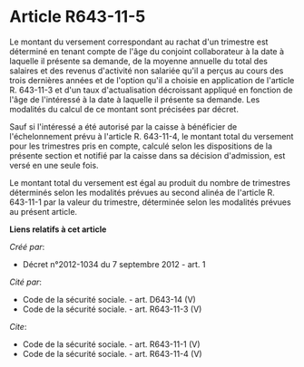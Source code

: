 # Article R643-11-5

Le montant du versement correspondant au rachat d'un trimestre est déterminé en tenant compte de l'âge du conjoint
collaborateur à la date à laquelle il présente sa demande, de la moyenne annuelle du total des salaires et des revenus
d'activité non salariée qu'il a perçus au cours des trois dernières années et de l'option qu'il a choisie en application de
l'article R. 643-11-3 et d'un taux d'actualisation décroissant appliqué en fonction de l'âge de l'intéressé à la date à
laquelle il présente sa demande. Les modalités du calcul de ce montant sont précisées par décret. 

Sauf si l'intéressé a été autorisé par la caisse à bénéficier de l'échelonnement prévu à l'article R. 643-11-4, le montant
total du versement pour les trimestres pris en compte, calculé selon les dispositions de la présente section et notifié par
la caisse dans sa décision d'admission, est versé en une seule fois. 

Le montant total du versement est égal au produit du nombre de trimestres déterminés selon les modalités prévues au second
alinéa de l'article R. 643-11-1 par la valeur du trimestre, déterminée selon les modalités prévues au présent article.

**Liens relatifs à cet article**

_Créé par_:

  - Décret n°2012-1034 du 7 septembre 2012 - art. 1

_Cité par_:

  - Code de la sécurité sociale. - art. D643-14 (V)
  - Code de la sécurité sociale. - art. R643-11-3 (V)

_Cite_:

  - Code de la sécurité sociale. - art. R643-11-1 (V)
  - Code de la sécurité sociale. - art. R643-11-4 (V)
